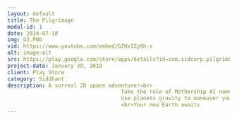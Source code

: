 ```yaml
---
layout: default
title: The Pilgrimage
modal-id: 1
date: 2014-07-18
img: G3.PNG
vid: https://www.youtube.com/embed/GZHxIZy0h-s
alt: image-alt
src: https://play.google.com/store/apps/details?id=com.sidcorp.pilgrim&hl=en
project-date: January 30, 2019
client: Play Store
category: Siddhant
description: A surreal 2D space adventure!<br>
                                    Take the role of Mothership AI named "IRIS" and make the great journey across space and time in this sci-fi epic!
                                    Use planets gravity to maneuver your vessel to your destination.
                                    <br>Your new Earth awaits
---
```

